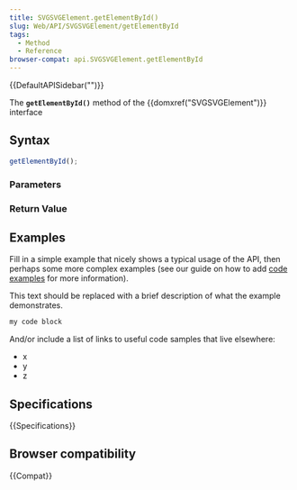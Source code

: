 ```yaml
---
title: SVGSVGElement.getElementById()
slug: Web/API/SVGSVGElement/getElementById
tags:
  - Method
  - Reference
browser-compat: api.SVGSVGElement.getElementById
---
```

{{DefaultAPISidebar("")}}

The **`getElementById()`** method of the {{domxref("SVGSVGElement")}} interface 

## Syntax

```js
getElementById();
```

### Parameters



### Return Value



## Examples

Fill in a simple example that nicely shows a typical usage of the API, then perhaps some more complex examples (see our guide on how to add [code examples](/en-US/docs/MDN/Contribute/Structures/Code_examples) for more information).

This text should be replaced with a brief description of what the example demonstrates.

```js
my code block
```

And/or include a list of links to useful code samples that live elsewhere:

*   x
*   y
*   z

## Specifications

{{Specifications}}

## Browser compatibility

{{Compat}}

